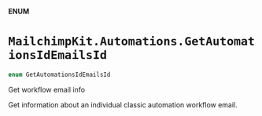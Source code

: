 **ENUM**

# `MailchimpKit.Automations.GetAutomationsIdEmailsId`

```swift
enum GetAutomationsIdEmailsId
```

Get workflow email info

Get information about an individual classic automation workflow email.
